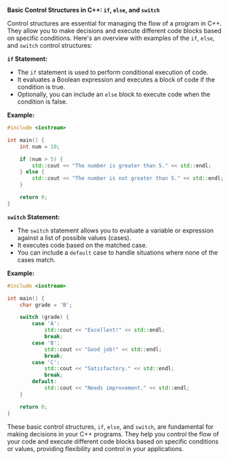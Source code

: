 **Basic Control Structures in C++: `if`, `else`, and `switch`**

Control structures are essential for managing the flow of a program in C++. They allow you to make decisions and execute different code blocks based on specific conditions. Here's an overview with examples of the `if`, `else`, and `switch` control structures:

**`if` Statement:**
- The `if` statement is used to perform conditional execution of code.
- It evaluates a Boolean expression and executes a block of code if the condition is true.
- Optionally, you can include an `else` block to execute code when the condition is false.

**Example:**
```cpp
#include <iostream>

int main() {
    int num = 10;

    if (num > 5) {
        std::cout << "The number is greater than 5." << std::endl;
    } else {
        std::cout << "The number is not greater than 5." << std::endl;
    }

    return 0;
}
```

**`switch` Statement:**
- The `switch` statement allows you to evaluate a variable or expression against a list of possible values (cases).
- It executes code based on the matched case.
- You can include a `default` case to handle situations where none of the cases match.

**Example:**
```cpp
#include <iostream>

int main() {
    char grade = 'B';

    switch (grade) {
        case 'A':
            std::cout << "Excellent!" << std::endl;
            break;
        case 'B':
            std::cout << "Good job!" << std::endl;
            break;
        case 'C':
            std::cout << "Satisfactory." << std::endl;
            break;
        default:
            std::cout << "Needs improvement." << std::endl;
    }

    return 0;
}
```

These basic control structures, `if`, `else`, and `switch`, are fundamental for making decisions in your C++ programs. They help you control the flow of your code and execute different code blocks based on specific conditions or values, providing flexibility and control in your applications.